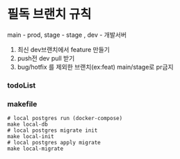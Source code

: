 # 필독 브랜치 규칙
main - prod, stage - stage , dev - 개발서버

1. 최신 dev브랜치에서 feature 만들기
2. push전 dev pull 받기 
3. bug/hotfix 를 제외한 브랜치(ex:feat) main/stage로 pr금지 

### todoList

### makefile

```shell
# local postgres run (docker-compose)
make local-db
# local postgres migrate init
make local-init
# local postgres apply migrate
make local-migrate
```
